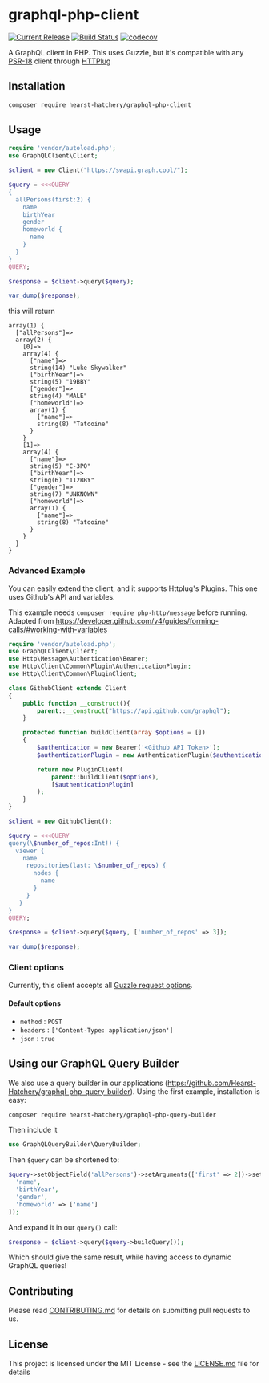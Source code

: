 # graphql-php-client
[![Current Release](https://img.shields.io/badge/release-0.2.0-1eb0fc.svg)](https://github.com/Hearst-Hatchery/graphql-php-client/releases/tag/0.2.0)
[![Build Status](https://travis-ci.com/Hearst-Hatchery/graphql-php-client.svg?branch=master)](https://travis-ci.com/Hearst-Hatchery/graphql-php-client)
[![codecov](https://codecov.io/gh/Hearst-Hatchery/graphql-php-client/branch/master/graph/badge.svg)](https://codecov.io/gh/Hearst-Hatchery/graphql-php-client)


A GraphQL client in PHP. This uses Guzzle, but it's compatible with any [PSR-18](http://www.php-fig.org/psr/psr-18/) client through [HTTPlug](http://httplug.io/)

## Installation

```bash
composer require hearst-hatchery/graphql-php-client
```

## Usage

```php
require 'vendor/autoload.php';
use GraphQLClient\Client;

$client = new Client("https://swapi.graph.cool/");

$query = <<<QUERY
{
  allPersons(first:2) {
    name
    birthYear
    gender
    homeworld {
      name
    }
  }
}
QUERY;

$response = $client->query($query);

var_dump($response);
```
this will return

```
array(1) {
  ["allPersons"]=>
  array(2) {
    [0]=>
    array(4) {
      ["name"]=>
      string(14) "Luke Skywalker"
      ["birthYear"]=>
      string(5) "19BBY"
      ["gender"]=>
      string(4) "MALE"
      ["homeworld"]=>
      array(1) {
        ["name"]=>
        string(8) "Tatooine"
      }
    }
    [1]=>
    array(4) {
      ["name"]=>
      string(5) "C-3PO"
      ["birthYear"]=>
      string(6) "112BBY"
      ["gender"]=>
      string(7) "UNKNOWN"
      ["homeworld"]=>
      array(1) {
        ["name"]=>
        string(8) "Tatooine"
      }
    }
  }
}
```

### Advanced Example

You can easily extend the client, and it supports Httplug's Plugins. This one uses Github's API and variables.

This example needs `composer require php-http/message` before running.
Adapted from https://developer.github.com/v4/guides/forming-calls/#working-with-variables

```php
require 'vendor/autoload.php';
use GraphQLClient\Client;
use Http\Message\Authentication\Bearer;
use Http\Client\Common\Plugin\AuthenticationPlugin;
use Http\Client\Common\PluginClient;

class GithubClient extends Client
{
    public function __construct(){
        parent::__construct("https://api.github.com/graphql");
    }

    protected function buildClient(array $options = [])
    {
        $authentication = new Bearer('<Github API Token>');
        $authenticationPlugin = new AuthenticationPlugin($authentication);

        return new PluginClient(
            parent::buildClient($options),
            [$authenticationPlugin]
        );
    }
}

$client = new GithubClient();

$query = <<<QUERY
query(\$number_of_repos:Int!) {
  viewer {
    name
     repositories(last: \$number_of_repos) {
       nodes {
         name
       }
     }
   }
}
QUERY;

$response = $client->query($query, ['number_of_repos' => 3]);

var_dump($response);
```


### Client options

Currently, this client accepts all [Guzzle request options](http://docs.guzzlephp.org/en/stable/request-options.html).

#### Default options

* `method` : `POST`
* `headers` : `['Content-Type: application/json']`
* `json` : `true`

## Using our GraphQL Query Builder

We also use a query builder in our applications (https://github.com/Hearst-Hatchery/graphql-php-query-builder). Using the first example, installation is easy:

```bash
composer require hearst-hatchery/graphql-php-query-builder
```

Then include it
```php
use GraphQLQueryBuilder\QueryBuilder;
```

Then `$query` can be shortened to:

```php
$query->setObjectField('allPersons')->setArguments(['first' => 2])->setQueryObject([
  'name',
  'birthYear',
  'gender',
  'homeworld' => ['name']
]);
```

And expand it in our `query()` call:
```php
$response = $client->query($query->buildQuery());
```

Which should give the same result, while having access to dynamic GraphQL queries!

## Contributing

Please read [CONTRIBUTING.md](CONTRIBUTING.md) for details on submitting pull requests to us.

## License

This project is licensed under the MIT License - see the [LICENSE.md](LICENSE.md) file for details
